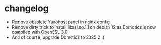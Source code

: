 # changelog
 - Remove obsolete Yunohost panel in nginx config
 - Remove dirty trick to install libssl.so.1.1 on debian 12 as Domoticz is now compiled with OpenSSL 3.0
 - And of course, upgrade Domoticz to 2025.2 :)
